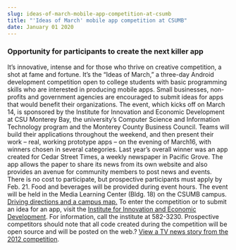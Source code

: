 ```yaml
---
slug: ideas-of-march-mobile-app-competition-at-csumb
title: "'Ideas of March' mobile app competition at CSUMB"
date: January 01 2020
---
```


 
<h3>Opportunity for participants to create the next killer app</h3>
<p>
  It’s innovative, intense and for those who thrive on creative competition, a
  shot at fame and fortune. It’s the “Ideas of March,” a three-day Android
  development competition open to college students with basic programming skills
  who are interested in producing mobile apps. Small businesses, non-profits and
  government agencies are encouraged to submit ideas for apps that would benefit
  their organizations. The event, which kicks off on March 14, is sponsored by
  the Institute for Innovation and Economic Development at CSU Monterey Bay, the
  university’s Computer Science and Information Technology program and the
  Monterey County Business Council. Teams will build their applications
  throughout the weekend, and then present their work – real, working prototype
  apps – on the evening of March16, with winners chosen in several categories.
  Last year’s overall winner was an app created for Cedar Street Times, a weekly
  newspaper in Pacific Grove. The app allows the paper to share its news from
  its own website and also provides an avenue for community members to post news
  and events. There is no cost to participate, but prospective participants must
  apply by Feb. 21. Food and beverages will be provided during event hours. The
  event will be held in the Media Learning Center (Bldg. 18) on the CSUMB
  campus.
  <a href="https://csumb.edu/maps">Driving directions and a campus map.</a> To
  enter the competition or to submit an idea for an app, visit the
  <a href="https://innovation.csumb.edu/ideas-march"
    >Institute for Innovation and Economic Development</a
  >. For information, call the institute at 582-3230. Prospective competitors
  should note that all code created during the competition will be open source
  and will be posted on the web.?
  <a
    href="https://www.ksbw.com/news/central-california/monterey/Get-your-app-on-CSUMB-hosts-app-invention-event/9401890"
    >View a TV news story from the 2012 competition</a
  >.
</p>
 
